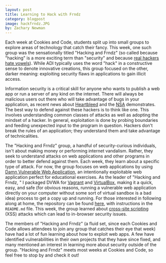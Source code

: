 ```yaml
---
layout: post
title: Learning to Hack with Frndz
category: blogpost
image: hackfrndz.JPG
by: Zachary Newman
---
```


Each week at Cookies and Code, students split up into small groups to explore areas of technology that catch their fancy. This week, one such group was the
sensationally titled "Hacking and Frndz" (so called because "hacking" is a more exciting term than "security" and because [real hackers hate vowels](https://en.wikipedia.org/wiki/Leet)). While ADI typically uses the word "hack" in a constructive sense to denote innovative creations, this group focused on the other, darker meaning: exploiting security flaws in applications to gain illicit access.

Information security is a critical skill for anyone who wants to publish a web app or run a server of any kind on the internet. There will always be malicious users out there who will take advantage of bugs in your application, as recent news about [Heartbleed](https://en.wikipedia.org/wiki/Heartbleed) and the [NSA](https://en.wikipedia.org/wiki/Tailored_Access_Operations) demonstrates. The best way to defend against these hackers is to think like one. This involves understanding common classes of attacks as well as adopting the
mindset of a hacker. In general, exploitation is done by probing boundaries and feeding unexpected input to the program in question. Hackers don't break the rules of an application; they understand them and take advantage of
technicalities.

The "Hacking and Frndz" group, a handful of security-curious individuals, isn't about making money or performing internet vandalism. Rather, they seek to understand attacks on web applications and other programs in order to better defend against them. Each week, they learn about a specific type of attack. For now, the group focuses on web applications by using [Damn Vulnerable Web
Application](http://www.dvwa.co.uk/), an intentionally exploitable web application perfect for educational exercises. As the leader of "Hacking and Frndz, " I packaged DVWA for [Vagrant](http://www.vagrantup.com/) and
[VirtualBox](https://www.virtualbox.org/), making it a quick, easy, and safe (for obvious reasons, running a vulnerable web application directly on your computer without some sort of virtual sandbox is a bad idea) process to get a copy up and running. For those interested in following along at home, the repository can be found [here](https://github.com/znewman01/VagrantDVWA), with instructions in the `README.md` file. This week, the group learned about [cross-site scripting](https://en.wikipedia.org/wiki/Cross-site_scripting) (XSS)
attacks which can lead to in-browser security issues.

The members of "Hacking and Frndz" (a fluid set, since each Cookies and Code allows attendees to join any group that catches their eye that week) have had a lot of fun learning about how to exploit web apps. A few have identified vulnerabilities in their own projects that they have since fixed, and many mentioned an interest in learning more about security outside of the group. "Hacking and Frndz" meets most weeks at Cookies and Code, so feel free to stop by and check it out!

